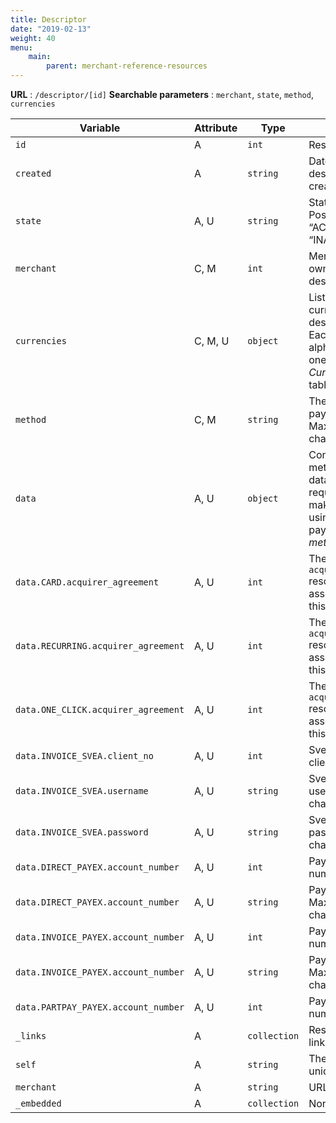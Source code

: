 ```yaml
---
title: Descriptor
date: "2019-02-13"
weight: 40
menu: 
    main:
        parent: merchant-reference-resources
---
```

**URL** : `/descriptor/[id]`
**Searchable parameters** : `merchant`, `state`, `method`, `currencies`

| Variable | Attribute | Type   | Description               |
|----------|-----------|--------|---------------------------|
| `id` | A | `int` | Resource ID |
| `created` | A | `string` | Date that the descriptor was created |
| `state` | A, U | `string` | State variable. Possible values are “ACTIVE” or “INACTIVE”. |
| `merchant` | C, M | `int` | Merchant that owns the descriptor |
| `currencies` | C, M, U | `object` | List of the currencies that the descriptor can use. Each element is the alphabetic code for one of the _Currencies_ – see table 5.2 |
| `method` | C, M | `string` | The descriptor’s payment method. Max. 20 characters. |
| `data` | A, U | `object` | Contains payment method-specific data that is required in order to make payments using the specified payment method _method_. |
| `data.CARD.acquirer_agreement` | A, U | `int` | The `acquirer_agreement` resource that is associated with this descriptor. |
| `data.RECURRING.acquirer_agreement` | A, U | `int` | The `acquirer_agreement` resource that is associated with this descriptor. |
| `data.ONE_CLICK.acquirer_agreement` | A, U | `int` | The `acquirer_agreement` resource that is associated with this descriptor. |
| `data.INVOICE_SVEA.client_no` | A, U | `int` | Svea WebPay client number. |
| `data.INVOICE_SVEA.username` | A, U | `string` | Svea WebPay username. Max. 20 characters. |
| `data.INVOICE_SVEA.password` | A, U | `string` | Svea WebPay password. Max. 20 characters. |
| `data.DIRECT_PAYEX.account_number` | A, U | `int` | PayEx account number |
| `data.DIRECT_PAYEX.account_number` | A, U | `string` | PayEx account key. Max. 64 characters. |
| `data.INVOICE_PAYEX.account_number` | A, U | `int` | PayEx account number |
| `data.INVOICE_PAYEX.account_number` | A, U | `string` | PayEx account key. Max. 64 characters. |
| `data.PARTPAY_PAYEX.account_number` | A, U | `int` | PayEx account number | PayEx account key. Max. 64 characters. |
| `_links` | A | `collection` | Resource-related links |
| `self` | A | `string` | The resource’s unique URL |
| `merchant` | A | `string` | URL for merchant |
| `_embedded` | A | `collection` | None |

